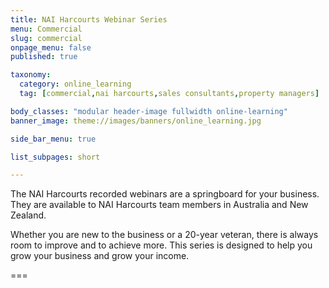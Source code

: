 ```yaml
---
title: NAI Harcourts Webinar Series
menu: Commercial
slug: commercial
onpage_menu: false
published: true

taxonomy:
  category: online_learning
  tag: [commercial,nai harcourts,sales consultants,property managers]

body_classes: "modular header-image fullwidth online-learning"
banner_image: theme://images/banners/online_learning.jpg

side_bar_menu: true

list_subpages: short

---
```


The NAI Harcourts recorded webinars are a springboard for your business. They are available to NAI Harcourts team members in Australia and New Zealand.

Whether you are new to the business or a 20-year veteran, there is always room to improve and to achieve more. This series is designed to help you grow your business and grow your income.

===
